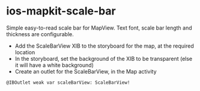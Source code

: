 # ios-mapkit-scale-bar
Simple easy-to-read scale bar for MapView.  Text font, scale bar length and thickness are configurable.

  * Add the ScaleBarView XIB to the storyboard for the map, at the required location
  * In the storyboard, set the background of the XIB to be transparent (else it will have a white background)
  * Create an outlet for the ScaleBarView, in the Map activity
  ```
  @IBOutlet weak var scaleBarView: ScaleBarView!
  ```
